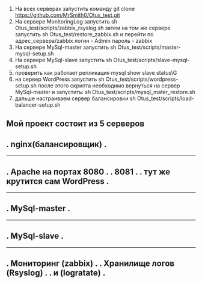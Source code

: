 1. На всех серверах запустить команду git clone https://github.com/MrSmith0/Otus_test.git
2. На сервере MonitoringLog запустить sh Otus_test/scripts/zabbix_rsyslog.sh
     затем на том же сервере запустить sh Otus_test/restore_zabbix.sh
       и перейти по адрес_сервера/zabbix логин - Admin пароль - zabbix
5. На сервере MySql-master запустить sh Otus_test/scripts/master-mysql-setup.sh
6. На сервере MySql-slave запустить sh Otus_test/scripts/slave-mysql-setup.sh
7.   проверить как работает репликация
         mysql
         show slave status\G
9. на сервер WordPress запустить sh Otus_test/scripts/wordpress-setup.sh
     после этого скрипта необходимо вернуться на сервер MySql-master и запустить:
       sh Otus_test/scripts/mysql_mater_restore.sh
10. дальше настраиваем сервер балансировки sh Otus_test/scripts/load-balancer-setup.sh

Мой проект состоит из 5 серверов 
------------------------------------
.    nginx(балансировщик)          .
------------------------------------

------------------------------------    
.  Apache на портах 8080           .
.                   8081           .
.   тут же крутится сам WordPress  .
------------------------------------

------------------------------------    
.    MySql-master                  .
------------------------------------

------------------------------------    
.    MySql-slave                   .
------------------------------------

------------------------------------
.   Мониторинг (zabbix)            .
.   Хранилище логов (Rsyslog)      .
.   и (logratate)                  .
------------------------------------
